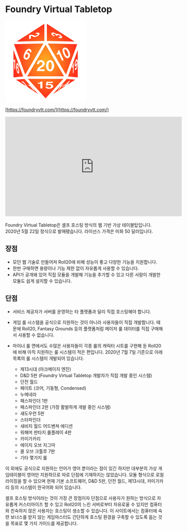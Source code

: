 # Foundry Virtual Tabletop

<img src="images/fvtt_logo.png" width="256">

[https://foundryvtt.com/](https://foundryvtt.com/)

<iframe width="560" height="315" src="https://www.youtube.com/embed/9RlXQCi9TQI" frameborder="0" allow="accelerometer; autoplay; encrypted-media; gyroscope; picture-in-picture" allowfullscreen></iframe>

Foundry Virtual Tabletop은 셀프 호스팅 방식의 웹 기반 가상 테이블탑입니다.  
2020년 5월 22일 정식으로 발매됐습니다.
라이선스 가격은 미화 50 달러입니다.

## 장점

* 모던 웹 기술로 만들어져 Roll20에 비해 성능이 좋고 다양한 기능을 지원합니다.
* 한번 구매하면 용량이나 기능 제한 없이 자유롭게 사용할 수 있습니다.
* API가 공개돼 있어 직접 모듈을 개발해 기능을 추가할 수 있고 다른 사람이 개발한 모듈도 쉽게 설치할 수 있습니다.

## 단점

* 서비스 제공자가 서버를 운영하는 타 플랫폼과 달리 직접 호스팅해야 합니다.
* 게임 룰 시스템을 공식으로 지원하는 것이 아니라 사용자들이 직접 개발합니다. 때문에 Roll20, Fantasy Grounds 등의 플랫폼처럼 메이저 룰 데이터를 직접 구매해서 사용할 수 없습니다.
* 마이너 룰 면에서도 수많은 사용자들이 각종 룰의 캐릭터 시트를 구현해 둔 Roll20에 비해 아직 지원하는 룰 시스템이 적은 편입니다. 2020년 7월 7일 기준으로 아래 목록의 룰 시스템이 개발되어 있습니다.

  * 제13시대 (아크메이지 엔진)
  * D&D 5판 (Foundry Virtual Tabletop 개발자가 직접 개발 중인 시스템)
  * 던전 월드
  * 페이트 (코어, 기동형, Condensed)
  * 누메네라
  * 패스파인더 1판
  * 패스파인더 2판 (가장 활발하게 개발 중인 시스템)
  * 섀도우런 5판
  * 스타파인더
  * 새비지 월드 어드벤쳐 에디션
  * 워해머 판타지 롤플레이 4판
  * 카미가카리
  * 에이지 오브 지그마
  * 콜 오브 크툴루 7판
  * 기타 몇가지 룰

이 외에도 공식으로 지원하는 언어가 영어 뿐이라는 점이 있긴 하지만 대부분의 가상 게임테이블이 영어만 지원하므로 따로 단점에 기재하지는 않았습니다.
모듈 형식으로 로컬라이징을 할 수 있으며 현재 기본 소프트웨어, D&D 5판, 던전 월드, 제13시대, 카미가카리 등의 시스템이 한국어화 되어 있습니다.

셀프 호스팅 방식이라는 것이 가장 큰 장점이자 단점으로 사용자가 원하는 방식으로 자유롭게 커스터마이즈 할 수 있고 Roll20의 느린 서버로부터 자유로울 수 있지만 컴퓨터와 친숙하지 않은 사용자는 호스팅이 생소할 수 있습니다.
이 사이트에서는 컴퓨터에 숙련 보너스를 받지 않는 게임마스터도 간단하게 호스팅 환경을 구축할 수 있도록 돕는 것을 목표로 몇 가지 가이드를 제공합니다.
